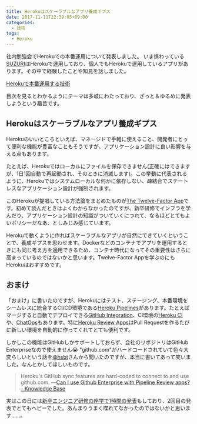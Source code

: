 ```yaml
---
title: Herokuはスケーラブルなアプリ養成ギプス
date: 2017-11-11T22:39:05+09:00
categories:
  - 技術
tags:
  - Heroku
---
```


社内勉強会でHerokuでの本番運用について発表しました。
いま携わっている[SUZURI](https://suzuri.jp/)はHerokuで運用しており、個人でもHerokuで運用しているアプリがあります。その中で経験したことや知見を話しました。

<script async class="speakerdeck-embed" data-id="457f092496ab4856b7c3cef5bcd2babb" data-ratio="1.77777777777778" src="//speakerdeck.com/assets/embed.js"></script>

[Herokuで本番運用する技術](https://speakerdeck.com/shimoju/heroku-production)

目次を見るとわかるようにテーマは多岐にわたっており、ざっと＆ゆるめに発表しようという趣旨です。

## Herokuはスケーラブルなアプリ養成ギプス

Herokuのいいところといえば、マネージドで手軽に使えること、開発者にとって便利な機能が豊富なこともそうですが、アプリケーション設計に良い影響を与える点もあります。

たとえば、Herokuではローカルにファイルを保存できません(正確にはできますが、1日1回自動で再起動され、そのときに消滅します)。この挙動に代表されるように、Herokuではシステムローカルな何かに依存しない、疎結合でステートレスなアプリケーション設計が強制されます。

このHerokuが提唱している方法論をまとめたものが[The Twelve-Factor App](https://12factor.net/ja/)です。初めて読んだときはよくわからなかったのですが、新卒研修でインフラを学んだり、アプリケーション設計の知識がついていくにつれて、なるほどとてもよいポリシーだなあ、としみじみ感じています。

Herokuで動くように作ればスケーラブルなアプリが自然にできていくということで、養成ギプスを思わせます。Dockerなどのコンテナでアプリを運用するときにも同じ考え方を適用できるため、コンテナ時代になってその重要性はさらに高まっているのではないかと思います。Twelve-Factor Appを学ぶのにもHerokuはおすすめです。

## おまけ

「おまけ」に書いたのですが、Herokuにはテスト、ステージング、本番環境をシームレスに統合するCI/CD環境である[Heroku Pipelines](https://devcenter.heroku.com/articles/pipelines)があります。たとえばマージすると自動でデプロイできる[GitHub Integration](https://devcenter.heroku.com/articles/github-integration)、CI環境の[Heroku CI](https://devcenter.heroku.com/articles/heroku-ci)や、[ChatOps](https://devcenter.heroku.com/articles/chatops)もあります。特に[Heroku Review Apps](https://devcenter.heroku.com/articles/github-integration-review-apps)はPull Requestを作るたびに新しい環境を自動的に作ってくれてとても便利です。

しかしこの機能はGitHubしかサポートしておらず、会社のリポジトリはGitHub Enterpriseなので使えません😭
"github.com"がハードコードされていて色々大変らしいという話を[@hsbt](https://twitter.com/hsbt)さんから聞いたのですが、本当に書いてあって笑いました。なんとかしてほしいものです。

> Heroku's GitHub sync features are hard-coded to connect to and use github.com.
> ―[Can I use Github Enterprise with Pipeline Review apps? - Knowledge Base](https://kb.heroku.com/can-i-use-github-enterprise-with-pipeline-review-apps)

実はこの日には[新卒エンジニア研修の座学で1時間の発表](https://shimoju.jp/2017/10/30/classroom-learning-for-new-engineers/)もしており、2回目の発表でとてもヘビーでした。あんまりうまく喋れてなかったのではないかと思います……。
